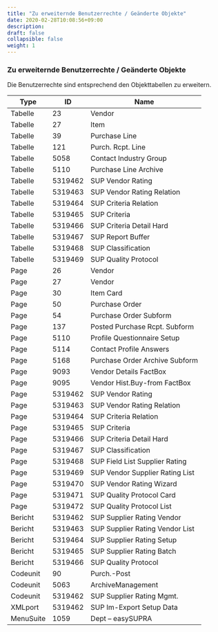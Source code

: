 ```yaml
---
title: "Zu erweiternde Benutzerrechte / Geänderte Objekte"
date: 2020-02-28T10:08:56+09:00
description: 
draft: false
collapsible: false
weight: 1
---
```

### Zu erweiternde Benutzerrechte / Geänderte Objekte

Die Benutzerrechte sind entsprechend den Objekttabellen zu erweitern.

Type  |      ID     |     Name
---|---|---
Tabelle | 23 | Vendor
Tabelle | 27 | Item
Tabelle | 39 | Purchase Line
Tabelle  | 121  | Purch. Rcpt. Line
Tabelle  | 5058 |  Contact Industry Group
Tabelle  | 5110 |  Purchase Line Archive
Tabelle  | 5319462 |  SUP Vendor Rating
Tabelle  | 5319463 |  SUP Vendor Rating Relation
Tabelle  | 5319464 |  SUP Criteria Relation
Tabelle | 5319465 | SUP Criteria
Tabelle | 5319466 | SUP Criteria Detail Hard
Tabelle | 5319467 | SUP Report Buffer 
Tabelle | 5319468 |  SUP Classification
Tabelle | 5319469 |  SUP Quality Protocol
Page | 26 | Vendor  | Card
Page | 27 | Vendor  | List
Page | 30  | Item Card
Page | 50  | Purchase Order
Page | 54  | Purchase Order Subform
Page | 137 |  Posted Purchase Rcpt. Subform
Page | 5110 | Profile Questionnaire Setup
Page | 5114 | Contact Profile Answers
Page | 5168 | Purchase Order Archive Subform
Page | 9093 | Vendor Details FactBox
Page | 9095 | Vendor Hist.Buy-from FactBox
Page | 5319462 | SUP Vendor Rating
Page | 5319463 | SUP Vendor Rating Relation
Page | 5319464 | SUP Criteria Relation
Page | 5319465 | SUP Criteria
Page | 5319466 | SUP Criteria Detail Hard
Page | 5319467 | SUP Classification
Page | 5319468 | SUP Field List Supplier Rating
Page | 5319469 | SUP Vendor Supplier Rating List
Page | 5319470 | SUP Vendor Rating Wizard
Page | 5319471 | SUP Quality Protocol Card
Page | 5319472 | SUP Quality Protocol List
Bericht | 5319462 | SUP Supplier Rating Vendor
Bericht | 5319463 | SUP Supplier Rating Vendor List
Bericht | 5319464 | SUP Supplier Rating Setup
Bericht | 5319465  | SUP Supplier Rating Batch
Bericht | 5319466 | SUP Quality Protocol
Codeunit | 90 | Purch.-Post
Codeunit | 5063 | ArchiveManagement
Codeunit | 5319462 | SUP Supplier Rating Mgmt.
XMLport | 5319462 | SUP Im-Export Setup Data
MenuSuite | 1059 | Dept – easySUPRA